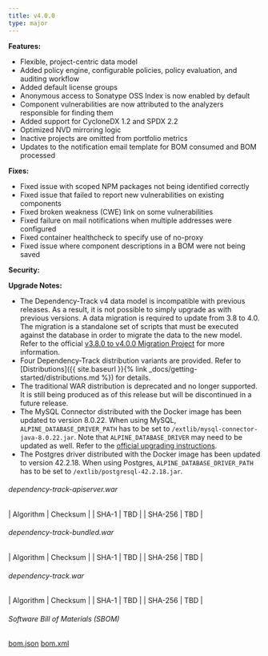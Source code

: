 ```yaml
---
title: v4.0.0
type: major
---
```


**Features:**
* Flexible, project-centric data model
* Added policy engine, configurable policies, policy evaluation, and auditing workflow
* Added default license groups
* Anonymous access to Sonatype OSS Index is now enabled by default
* Component vulnerabilities are now attributed to the analyzers responsible for finding them 
* Added support for CycloneDX 1.2 and SPDX 2.2
* Optimized NVD mirroring logic
* Inactive projects are omitted from portfolio metrics
* Updates to the notification email template for BOM consumed and BOM processed

**Fixes:**
* Fixed issue with scoped NPM packages not being identified correctly
* Fixed issue that failed to report new vulnerabilities on existing components
* Fixed broken weakness (CWE) link on some vulnerabilities
* Fixed failure on mail notifications when multiple addresses were configured
* Fixed container healthcheck to specify use of no-proxy
* Fixed issue where component descriptions in a BOM were not being saved


**Security:**


**Upgrade Notes:**
* The Dependency-Track v4 data model is incompatible with previous releases. As a result, it is not possible to simply upgrade as with previous versions. A data migration is required to update from 3.8 to 4.0. The migration is a standalone set of scripts that must be executed against the database in order to migrate the data to the new model. Refer to the official [v3.8.0 to v4.0.0 Migration Project](https://github.com/DependencyTrack/v3.8.0-v4.0.0-migration) for more information.
* Four Dependency-Track distribution variants are provided. Refer to [Distributions]({{ site.baseurl }}{% link _docs/getting-started/distributions.md %}) for details.
* The traditional WAR distribution is deprecated and no longer supported. It is still being produced as of this release but will be discontinued in a future release.
* The MySQL Connector distributed with the Docker image has been updated to version 8.0.22. When using MySQL, `ALPINE_DATABASE_DRIVER_PATH` has to be set to `/extlib/mysql-connector-java-8.0.22.jar`. Note that `ALPINE_DATABASE_DRIVER` may need to be updated as well. Refer to the [official upgrading instructions](https://dev.mysql.com/doc/connector-j/8.0/en/connector-j-upgrading-to-8.0.html).
* The Postgres driver distributed with the Docker image has been updated to version 42.2.18. When using Postgres, `ALPINE_DATABASE_DRIVER_PATH` has to be set to `/extlib/postgresql-42.2.18.jar`.

###### dependency-track-apiserver.war

| Algorithm | Checksum |
| SHA-1     | TBD |
| SHA-256   | TBD |

###### dependency-track-bundled.war

| Algorithm | Checksum |
| SHA-1     | TBD |
| SHA-256   | TBD |

###### dependency-track.war

| Algorithm | Checksum |
| SHA-1     | TBD |
| SHA-256   | TBD |

###### Software Bill of Materials (SBOM) ######

[bom.json](https://github.com/DependencyTrack/dependency-track/releases/download/4.0.0/bom.json)
[bom.xml](https://github.com/DependencyTrack/dependency-track/releases/download/4.0.0/bom.xml)
